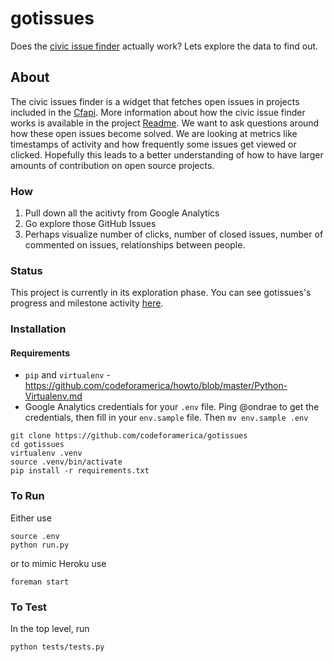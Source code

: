 # gotissues
Does the [civic issue finder](http://www.codeforamerica.org/geeks/civicissues) actually work? Lets explore the data to find out.

## About 
The civic issues finder is a widget that fetches open issues in projects included in the [Cfapi](http://www.codeforamerica.org/api/). More information about how the civic issue finder works is available in the project [Readme](https://github.com/codeforamerica/civic-issue-finder#civic-issue-finder). We want to ask questions around how these open issues become solved. We are looking at metrics like timestamps of activity and how frequently some issues get viewed or clicked. Hopefully this leads to a better understanding of how to have larger amounts of contribution on open source projects.

### How
1. Pull down all the acitivty from Google Analytics
2. Go explore those GitHub Issues
3. Perhaps visualize number of clicks, number of closed issues, number of commented on issues, relationships between people.

### Status
This project is currently in its exploration phase. You can see gotissues's progress and milestone activity [here](https://github.com/codeforamerica/gotissues/milestones?direction=asc&sort=due_date&state=open).

### Installation
#### Requirements
* `pip` and `virtualenv` - https://github.com/codeforamerica/howto/blob/master/Python-Virtualenv.md
* Google Analytics credentials for your `.env` file. Ping @ondrae to get the credentials, then fill in your `env.sample` file. Then `mv env.sample .env`

```
git clone https://github.com/codeforamerica/gotissues
cd gotissues
virtualenv .venv
source .venv/bin/activate
pip install -r requirements.txt
```

### To Run
Either use
```
source .env
python run.py
```
or to mimic Heroku use
```
foreman start
```

### To Test
In the top level, run

```
python tests/tests.py
```
